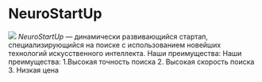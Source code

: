 # NeuroStartUp
![](https://netology-code.github.io/git-homeworks/introduction/assets/logo.png)
*NeuroStartUp* — динамически развивающийся стартап, специализирующийся на поиске с использованием новейших технологий искусственного интеллекта.
Наши преимущества:
Наши преимущества:
1.Высокая точность поиска
2. Высокая скорость поиска
3. Низкая цена